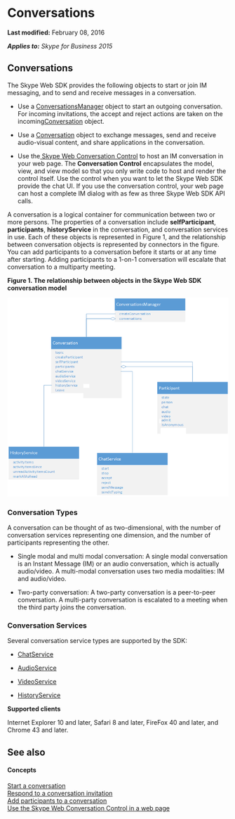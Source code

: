 
# Conversations

 **Last modified:** February 08, 2016

 _**Applies to:** Skype for Business 2015_

## Conversations

The Skype Web SDK provides the following objects to start or join IM messaging, and to send and receive messages in a conversation.


- Use a [ConversationsManager]( https://msdn.microsoft.com/en-us/library/office/dn962151(v=office.16).aspx.md) object to start an outgoing conversation. For incoming invitations, the accept and reject actions are taken on the incoming[Conversation]( https://msdn.microsoft.com/en-us/library/office/dn962132(v=office.16).aspx.md) object.
    
- Use a [Conversation]( https://msdn.microsoft.com/en-us/library/office/dn962132(v=office.16).aspx.md) object to exchange messages, send and receive audio-visual content, and share applications in the conversation.
    
- Use the[ Skype Web Conversation Control]( /UseConversationControl.md) to host an IM conversation in your web page. The **Conversation Control** encapsulates the model, view, and view model so that you only write code to host and render the control itself. Use the control when you want to let the Skype Web SDK provide the chat UI. If you use the conversation control, your web page can host a complete IM dialog with as few as three Skype Web SDK API calls.
    
A conversation is a logical container for communication between two or more persons. The properties of a conversation include  **selfParticipant**, **participants**, **historyService** in the conversation, and conversation services in use. Each of these objects is represented in Figure 1, and the relationship between conversation objects is represented by connectors in the figure. You can add participants to a conversation before it starts or at any time after starting. Adding participants to a 1-on-1 conversation will escalate that conversation to a multiparty meeting.


**Figure 1. The relationship between objects in the Skype Web SDK conversation model**

![SkypeWebSDK_ConvObjects](images/7bb0af54-be7a-4c3b-a41c-516b8e7bcd04.png)
### Conversation Types

A conversation can be thought of as two-dimensional, with the number of conversation services representing one dimension, and the number of participants representing the other.


- Single modal and multi modal conversation: A single modal conversation is an Instant Message (IM) or an audio conversation, which is actually audio/video. A multi-modal conversation uses two media modalities: IM and audio/video.
    
- Two-party conversation: A two-party conversation is a peer-to-peer conversation. A multi-party conversation is escalated to a meeting when the third party joins the conversation.
    

### Conversation Services

Several conversation service types are supported by the SDK:


- [ChatService]( https://msdn.microsoft.com/en-us/library/office/dn962148(v=office.16).aspx.md)
    
- [AudioService]( https://msdn.microsoft.com/en-us/library/office/mt219384(v=office.16).aspx.md)
    
- [VideoService]( https://msdn.microsoft.com/en-us/library/office/mt219389(v=office.16).aspx.md)
    
- [HistoryService]( https://msdn.microsoft.com/en-us/library/office/dn962130(v=office.16).aspx.md)
    
 **Supported clients**

Internet Explorer 10 and later, Safari 8 and later, FireFox 40 and later, and Chrome 43 and later.


## See also


#### Concepts


[Start a conversation]( /StartConversation.md)<br/>
[Respond to a conversation invitation]( /RespondToInvitation.md)<br/>
[Add participants to a conversation]( /AddParticipants.md)<br/>
[Use the Skype Web Conversation Control in a web page]( /UseConversationControl.md)
